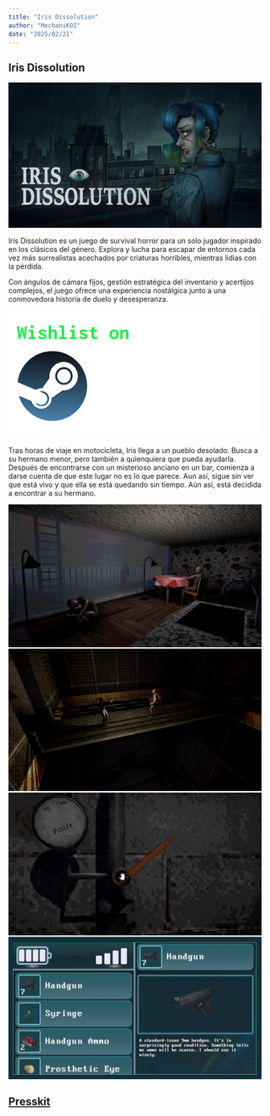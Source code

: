 ```yaml
---
title: "Iris Dissolution"
author: "MechaniKOI"
date: "2025/02/21"
---
```


## Iris Dissolution

![IrisDissolution](../../../assets/games/iris.webp)

Iris Dissolution es un juego de survival horror para un solo jugador inspirado en los clásicos del género. Explora y lucha para escapar de entornos cada vez más surrealistas acechados por criaturas horribles, mientras lidias con la pérdida.

Con ángulos de cámara fijos, gestión estratégica del inventario y acertijos complejos, el juego ofrece una experiencia nostálgica junto a una conmovedora historia de duelo y desesperanza.

[![AddToYourWishlist](../../../assets/blogImg/wishlist.webp)](https://store.steampowered.com/app/3349520/Iris_Dissolution/)

Tras horas de viaje en motocicleta, Iris llega a un pueblo desolado. Busca a su hermano menor, pero también a quienquiera que pueda ayudarla. Después de encontrarse con un misterioso anciano en un bar, comienza a darse cuenta de que este lugar no es lo que parece. Aun así, sigue sin ver que está vivo y que ella se está quedando sin tiempo. Aún así, está decidida a encontrar a su hermano.

![Img1](../../../assets/blogImg/irisImg1.webp)
![Img2](../../../assets/blogImg/irisImg2.webp)
![Img3](../../../assets/blogImg/irisImg3.webp)
![Img4](../../../assets/blogImg/irisImg4.webp)

## [Presskit](https://drive.google.com/drive/folders/12HAT3lyDOPyLl13dgNdBhOCcvzCULKC6?usp=drive_link)



